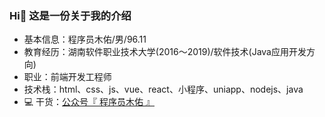 ### Hi👋 这是一份关于我的介绍

- 基本信息：程序员木佑/男/96.11
- 教育经历：湖南软件职业技术大学(2016～2019)/软件技术(Java应用开发方向)
- 职业：前端开发工程师
- 技术栈：html、css、js、vue、react、小程序、uniapp、nodejs、java
- 💻 干货：<a href="https://github.com/hitanquan/hitanquan/blob/main/official_account%20qr_code.png" target="_blank">公众号『 程序员木佑 』</a>
<!--
**hitanquan/hitanquan** is a ✨ _special_ ✨ repository because its `README.md` (this file) appears on your GitHub profile.

Here are some ideas to get you started:

- 🔭 I’m currently working on ...
- 🌱 I’m currently learning ...
- 👯 I’m looking to collaborate on ...
- 🤔 I’m looking for help with ...
- 💬 Ask me about ...
- 📫 How to reach me: ...
- 😄 Pronouns: ...
- ⚡ Fun fact: ...
-->
